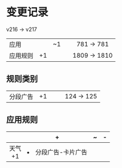 # 变更记录

v216 -> v217

||||||
|-|:-:|:-:|:-:|:-:|
|应用||~1||781 -> 781|
|应用规则|+1|||1809 -> 1810|

## 规则类别

||||||
|-|:-:|:-:|:-:|:-:|
|分段广告|+1|||124 -> 125|

## 应用规则

||+|~|-|
|:-:|-|-|-|
|天气<br>+1|<li>分段广告-卡片广告|||
